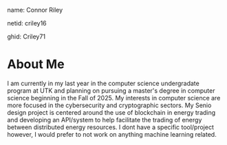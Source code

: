 name: Connor Riley

netid: criley16

ghid: Criley71



# About Me
I am currently in my last year in the computer science undergradate program at UTK and planning on pursuing a master's degree in computer science beginning in the Fall of 2025. My interests in computer science are more focused in the cybersecurity and cryptographic sectors. My Senio design project is centered around the use of blockchain in energy trading and developing an API/system to help facilitate the trading of energy between distributed energy resources. I dont have a specific tool/project however, I would prefer to not work on anything machine learning related.